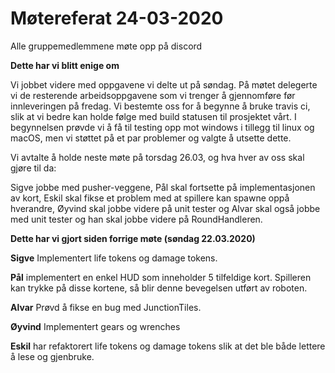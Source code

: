 # Møtereferat 24-03-2020

Alle gruppemedlemmene møte opp på discord

**Dette har vi blitt enige om**

Vi jobbet videre med oppgavene vi delte ut på søndag. På møtet delegerte vi de resterende arbeidsoppgavene som vi trenger å gjennomføre før innleveringen på fredag. Vi bestemte oss for å begynne å bruke travis ci, slik at vi bedre kan holde følge med build statusen til prosjektet vårt. I begynnelsen prøvde vi å få til testing opp mot windows i tillegg til linux og macOS, men vi støttet på et par problemer og valgte å utsette dette.

Vi avtalte å holde neste møte på torsdag 26.03, og hva hver av oss skal gjøre til da:

Sigve jobbe med pusher-veggene, Pål skal fortsette på implementasjonen av kort, Eskil skal fikse et problem med at spillere kan spawne oppå hverandre, Øyvind skal jobbe videre på unit tester og Alvar skal også jobbe med unit tester og han skal jobbe videre på RoundHandleren.

**Dette har vi gjort siden forrige møte (søndag 22.03.2020)**

**Sigve** Implementert life tokens og damage tokens.

**Pål** implementert en enkel HUD som inneholder 5 tilfeldige kort. Spilleren kan trykke på disse kortene, så blir denne bevegelsen utført av roboten.

**Alvar** Prøvd å fikse en bug med JunctionTiles.

**Øyvind** Implementert gears og wrenches

**Eskil** har refaktorert life tokens og damage tokens slik at det ble både lettere å lese og gjenbruke.

